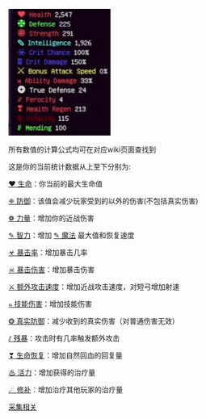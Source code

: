 ![player-status](https://raw.githubusercontent.com/huoyan1231/Hypixel-skyblock-Tutorial-for-cn-players/main/src/player-status.png)

所有数值的计算公式均可在对应wiki页面查找到

这是你的当前统计数据从上至下分别为:

[❤ 生命](https://hypixel-skyblock.fandom.com/wiki/Health)：你当前的最大生命值

[❈ 防御](https://hypixel-skyblock.fandom.com/wiki/Defense)：该值会减少玩家受到的以外的伤害(不包括真实伤害)

[❁ 力量](https://hypixel-skyblock.fandom.com/wiki/Strength)：增加你的近战伤害

[✎ 智力](https://hypixel-skyblock.fandom.com/wiki/Intelligence)：增加 [✎ 魔法](https://hypixel-skyblock.fandom.com/wiki/Mana) 最大值和恢复速度

[☣ 暴击率](https://hypixel-skyblock.fandom.com/wiki/Critical_Chance)：增加暴击几率

[☠ 暴击伤害](https://hypixel-skyblock.fandom.com/wiki/Critical_Damage)：增加暴击伤害

[⚔ 额外攻击速度](https://hypixel-skyblock.fandom.com/wiki/Bonus_Attack_Speed)：增加近战攻击速度，对短弓增加射速

[๑ 技能伤害](https://hypixel-skyblock.fandom.com/wiki/Ability_Damage)：增加技能伤害

[❂ 真实防御](https://hypixel-skyblock.fandom.com/wiki/True_Defense)：减少收到的真实伤害（对普通伤害无效）

[⫽ 残暴](https://hypixel-skyblock.fandom.com/wiki/Ferocity)：攻击时有几率触发额外攻击

[❣ 生命恢复](https://hypixel-skyblock.fandom.com/wiki/Health_Regen)：增加自然回血的回复量

[♨ 活力](https://hypixel-skyblock.fandom.com/wiki/Vitality)：增加获得的治疗量

[☄ 修补](https://hypixel-skyblock.fandom.com/wiki/Mending)：增加治疗其他玩家的治疗量



[采集相关](https://github.com/huoyan1231/Hypixel-skyblock-Tutorial-for-cn-players/blob/main/status/gathering.md)

